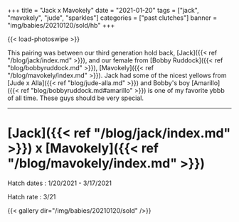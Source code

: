 +++
title = "Jack x Mavokely"
date = "2021-01-20"
tags = ["jack", "mavokely", "jude", "sparkles"]
categories = ["past clutches"]
banner = "img/babies/20210120/sold/hb"
+++

{{< load-photoswipe >}}

This pairing was between our third generation hold back, [Jack]({{< ref "/blog/jack/index.md" >}}), and our female from [Bobby Ruddock]({{< ref "blog/bobbyruddock.md" >}}), [Mavokely]({{< ref "/blog/mavokely/index.md" >}}). Jack had some of the nicest yellows from [Jude x Alla]({{< ref "blog/jude-alla.md" >}}) and Bobby's boy [Amarillo]({{< ref "blog/bobbyruddock.md#amarillo" >}}) is one of my favorite ybbb of all time. These guys should be very special.

---

# [Jack]({{< ref "/blog/jack/index.md" >}}) x [Mavokely]({{< ref "/blog/mavokely/index.md" >}})

Hatch dates
: 1/20/2021 - 3/17/2021

Hatch rate
: 3/21

{{< gallery dir="/img/babies/20210120/sold" />}}